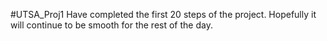 #UTSA_Proj1
Have completed the first 20 steps of the project. Hopefully it will continue to be smooth for the rest of the day.
